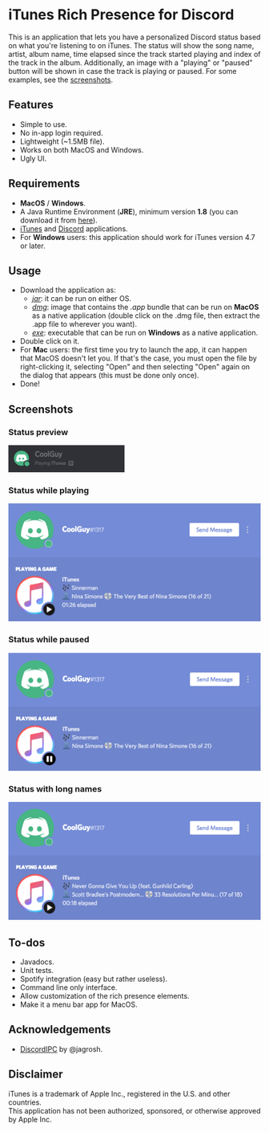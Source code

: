 # iTunes Rich Presence for Discord
This is an application that lets you have a personalized Discord status based on what you're listening to on iTunes. The status will show the song name, artist, album name, time elapsed since the track started playing and index of the track in the album. Additionally, an image with a "playing" or "paused" button will be shown in case the track is playing or paused. For some examples, see the [screenshots](#screenshots).

## Features
* Simple to use.
* No in-app login required.
* Lightweight (~1.5MB file).
* Works on both MacOS and Windows.
* Ugly UI.

## Requirements
* **MacOS** / **Windows**.
* A Java Runtime Environment (**JRE**), minimum version **1.8** (you can download it from [here](https://java.com/download/)).
* [iTunes](https://www.apple.com/itunes/download/) and [Discord](https://discordapp.com/download) applications.
* For **Windows** users: this application should work for iTunes version 4.7 or later.

## Usage
* Download the application as:
  * [*jar*](https://github.com/kevinmussi/iTunes-Discord-RP/releases/download/v1.1/iTunesDiscordRP-1.1.jar): it can be run on either OS.
  * [*dmg*](https://github.com/kevinmussi/iTunes-Discord-RP/releases/download/v1.1/iTunesDiscordRP-1.1.dmg): image that contains the *.app* bundle that can be run on **MacOS** as a native application (double click on the .dmg file, then extract the .app file to wherever you want).
  * [*exe*](https://github.com/kevinmussi/iTunes-Discord-RP/releases/download/v1.1/iTunesDiscordRP.exe): executable that can be run on **Windows** as a native application.
* Double click on it.
* For **Mac** users: the first time you try to launch the app, it can happen that MacOS doesn't let you. If that's the case, you must open the file by right-clicking it, selecting "Open" and then selecting "Open" again on the dialog that appears (this must be done only once).
* Done!

## Screenshots
### Status preview
![alt](screenshots/status-preview1.png)

### Status while playing
![alt](screenshots/status-playing.png)

### Status while paused
![alt](screenshots/status-paused.png)

### Status with long names
![alt](screenshots/status-playing-shortened.png)

## To-dos
* Javadocs.
* Unit tests.
* Spotify integration (easy but rather useless).
* Command line only interface.
* Allow customization of the rich presence elements.
* Make it a menu bar app for MacOS.

## Acknowledgements
* [DiscordIPC](https://github.com/jagrosh/DiscordIPC) by @jagrosh.

## Disclaimer
iTunes is a trademark of Apple Inc., registered in the U.S. and other countries.\
This application has not been authorized, sponsored, or otherwise approved by Apple Inc.
